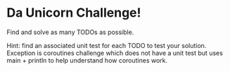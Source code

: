# Da Unicorn Challenge!
Find and solve as many TODOs as possible. 

Hint: find an associated unit test for each TODO to test your solution.
Exception is coroutines challenge which does not have a unit test but uses main + println to help understand how coroutines work.